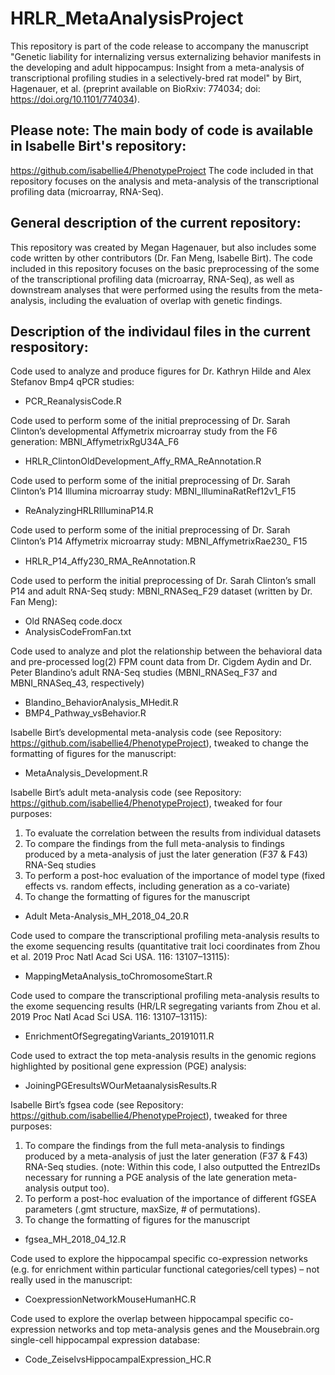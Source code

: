 # HRLR_MetaAnalysisProject

This repository is part of the code release to accompany the manuscript "Genetic liability for internalizing versus externalizing behavior manifests in the developing and adult hippocampus: Insight from a meta-analysis of transcriptional profiling studies in a selectively-bred rat model" by Birt, Hagenauer, et al. (preprint available on BioRxiv: 774034; doi: https://doi.org/10.1101/774034).  

## Please note: The main body of code is available in Isabelle Birt's repository:
 https://github.com/isabellie4/PhenotypeProject
The code included in that repository focuses on the analysis and meta-analysis of the transcriptional profiling data (microarray, RNA-Seq). 

## General description of the current repository: 
This repository was created by Megan Hagenauer, but also includes some code written by other contributors (Dr. Fan Meng, Isabelle Birt). The code included in this repository focuses on the basic preprocessing of the some of the transcriptional profiling data (microarray, RNA-Seq), as well as downstream analyses that were performed using the results from the meta-analysis, including the evaluation of overlap with genetic findings.

## Description of the individaul files in the current respository:
Code used to analyze and produce figures for Dr. Kathryn Hilde and Alex Stefanov Bmp4 qPCR studies:
* PCR_ReanalysisCode.R

Code used to perform some of the initial preprocessing of Dr. Sarah Clinton’s developmental Affymetrix microarray study from the F6 generation: MBNI_AffymetrixRgU34A_F6
* HRLR_ClintonOldDevelopment_Affy_RMA_ReAnnotation.R

Code used to perform some of the initial preprocessing of Dr. Sarah Clinton’s P14 Illumina microarray study: MBNI_IlluminaRatRef12v1_F15
* ReAnalyzingHRLRIlluminaP14.R

Code used to perform some of the initial preprocessing of Dr. Sarah Clinton’s P14 Affymetrix microarray study: MBNI_AﬀymetrixRae230_ F15
* HRLR_P14_Affy230_RMA_ReAnnotation.R

Code used to perform the initial preprocessing of Dr. Sarah Clinton’s small P14 and adult RNA-Seq study: MBNI_RNASeq_F29 dataset (written by Dr. Fan Meng):
* Old RNASeq code.docx
* AnalysisCodeFromFan.txt

Code used to analyze and plot the relationship between the behavioral data and pre-processed log(2) FPM count data from Dr. Cigdem Aydin and Dr. Peter Blandino’s adult RNA-Seq studies (MBNI_RNASeq_F37 and MBNI_RNASeq_43, respectively) 
* Blandino_BehaviorAnalysis_MHedit.R
* BMP4_Pathway_vsBehavior.R

Isabelle Birt’s developmental meta-analysis code (see Repository: https://github.com/isabellie4/PhenotypeProject), tweaked to change the formatting of figures for the manuscript:
* MetaAnalysis_Development.R

Isabelle Birt’s adult meta-analysis code (see Repository: https://github.com/isabellie4/PhenotypeProject), tweaked for four purposes:
1) To evaluate the correlation between the results from individual datasets
2)  To compare the findings from the full meta-analysis to findings produced by a meta-analysis of just the later generation (F37 & F43) RNA-Seq studies
3) To perform a post-hoc evaluation of the importance of model type (fixed effects vs. random effects, including generation as a co-variate)
4) To change the formatting of figures for the manuscript
* Adult Meta-Analysis_MH_2018_04_20.R

Code used to compare the transcriptional profiling meta-analysis results to the exome sequencing results (quantitative trait loci coordinates from Zhou et al. 2019 Proc Natl Acad Sci USA. 116: 13107–13115):
* MappingMetaAnalysis_toChromosomeStart.R

Code used to compare the transcriptional profiling meta-analysis results to the exome sequencing results (HR/LR segregating variants from Zhou et al. 2019 Proc Natl Acad Sci USA. 116: 13107–13115):
* EnrichmentOfSegregatingVariants_20191011.R

Code used to extract the top meta-analysis results in the genomic regions highlighted by positional gene expression (PGE) analysis:
* JoiningPGEresultsWOurMetaanalysisResults.R

Isabelle Birt’s fgsea code (see Repository: https://github.com/isabellie4/PhenotypeProject), tweaked for three purposes:
1)  To compare the findings from the full meta-analysis to findings produced by a meta-analysis of just the later generation (F37 & F43) RNA-Seq studies. (note: Within this code, I also outputted the EntrezIDs necessary for running a PGE analysis of the late generation meta-analysis output too).
2) To perform a post-hoc evaluation of the importance of different fGSEA parameters (.gmt structure, maxSize, # of permutations).
3) To change the formatting of figures for the manuscript
* fgsea_MH_2018_04_12.R

Code used to explore the hippocampal specific co-expression networks (e.g. for enrichment within particular functional categories/cell types) – not really used in the manuscript:
 * CoexpressionNetworkMouseHumanHC.R

Code used to explore the overlap between hippocampal specific co-expression networks and top meta-analysis genes and the Mousebrain.org single-cell hippocampal expression database:
* Code_ZeiselvsHippocampalExpression_HC.R
